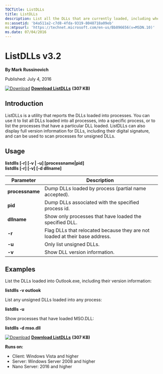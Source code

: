 ```yaml
--- 
TOCTitle: ListDLLs
title: ListDLLs
description: List all the DLLs that are currently loaded, including where they are loaded and their version numbers.
ms:assetid: 'b4a511a2-c7d8-4fda-9319-8048718a09eb'
ms:mtpsurl: 'https://technet.microsoft.com/en-us/Bb896656(v=MSDN.10)'
ms.date: 07/04/2016
---
```


ListDLLs v3.2
=============

**By Mark Russinovich**

Published: July 4, 2016

[![Download](/media/landing/sysinternals/download_sm.png)](https://download.sysinternals.com/files/ListDlls.zip) [**Download ListDLLs**](https://download.sysinternals.com/files/ListDlls.zip) **(307 KB)**


## Introduction

ListDLLs is a utility that reports the DLLs loaded into processes. You
can use it to list all DLLs loaded into all processes, into a specific
process, or to list the processes that have a particular DLL loaded.
ListDLLs can also display full version information for DLLs, including
their digital signature, and can be used to scan processes for unsigned
DLLs.

## Usage

**listdlls \[-r\] \[-v | -u\] \[processname|pid\]  
listdlls \[-r\] \[-v\] \[-d dllname\]**

 
|Parameter  |Description  |
|---------|---------|
|  **processname**  | Dump DLLs loaded by process (partial name accepted).|
|  **pid**          | Dump DLLs associated with the specified process id.|
|  **dllname**      | Show only processes that have loaded the specified DLL.|
|  **-r**           | Flag DLLs that relocated because they are not loaded at their base address.|
|  **-u**           | Only list unsigned DLLs.|
|  **-v**           | Show DLL version information.|

Examples
--------

List the DLLs loaded into Outlook.exe, including their version
information:

**listdlls -v outlook**

List any unsigned DLLs loaded into any process:

**listdlls -u**

Show processes that have loaded MSO.DLL:

**listdlls -d mso.dll**

[![Download](/media/landing/sysinternals/download_sm.png)](https://download.sysinternals.com/files/ListDlls.zip) [**Download ListDLLs**](https://download.sysinternals.com/files/ListDlls.zip) **(307 KB)**
  
**Runs on:**

-   Client: Windows Vista and higher
-   Server: Windows Server 2008 and higher
-   Nano Server: 2016 and higher




